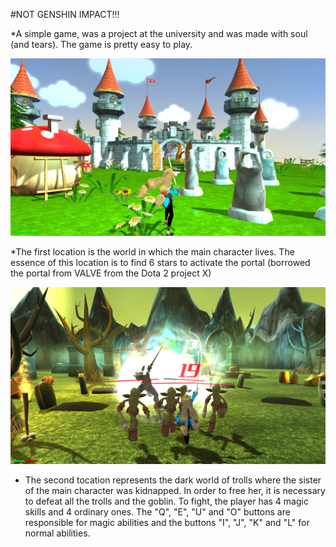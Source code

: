 #NOT GENSHIN IMPACT!!! 

*A simple game, was a project at the university and was made with soul (and tears). The game is pretty easy to play.

![Map_1](images/map_1.png)

*The first location is the world in which the main character lives. The essence of this location is to find 6 stars to activate the portal (borrowed the portal from VALVE from the Dota 2 project X)

![Map_2](images/map_2.png)

* The second tocation represents the dark world of trolls where the sister of the main character was kidnapped. In order to free her, it is necessary to defeat all the trolls and the goblin.
To fight, the player has 4 magic skills and 4 ordinary ones. The "Q", "E", "U" and "O" buttons are responsible for magic abilities and the buttons "I", "J", "K" and "L" for normal abilities.
